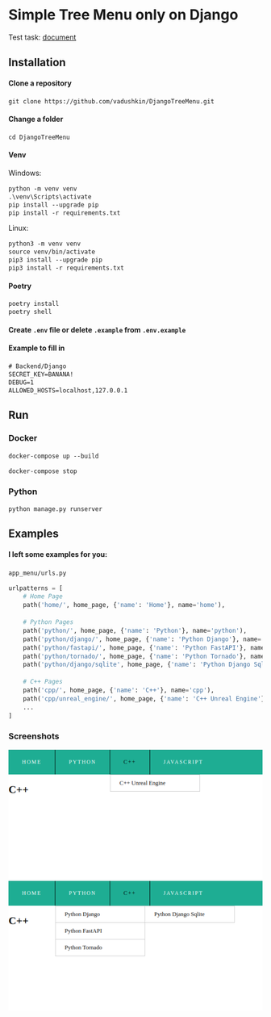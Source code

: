 # Simple Tree Menu only on Django

Test task: [document](https://docs.google.com/document/d/1XTnbcXhejyGB-I2cHRiiSZqI3ElHzqDJeetwHkJbTa8)


Installation
------------

#### Clone a repository

```
git clone https://github.com/vadushkin/DjangoTreeMenu.git
```

#### Change a folder

```
cd DjangoTreeMenu
```

#### Venv

Windows:

```shell
python -m venv venv
.\venv\Scripts\activate
pip install --upgrade pip
pip install -r requirements.txt
```

Linux:

```shell
python3 -m venv venv
source venv/bin/activate
pip3 install --upgrade pip
pip3 install -r requirements.txt
```

#### Poetry

```
poetry install
poetry shell
```

#### Create ```.env``` file or delete ```.example``` from ```.env.example```

#### Example to fill in

```dotenv
# Backend/Django
SECRET_KEY=BANANA!
DEBUG=1
ALLOWED_HOSTS=localhost,127.0.0.1
```

Run
---

### Docker

```
docker-compose up --build
```

```
docker-compose stop
```

### Python

```
python manage.py runserver
```

Examples
--------

#### I left some examples for you:

```app_menu/urls.py```

```python
urlpatterns = [
    # Home Page
    path('home/', home_page, {'name': 'Home'}, name='home'),

    # Python Pages
    path('python/', home_page, {'name': 'Python'}, name='python'),
    path('python/django/', home_page, {'name': 'Python Django'}, name='python_django'),
    path('python/fastapi/', home_page, {'name': 'Python FastAPI'}, name='python_fastapi'),
    path('python/tornado/', home_page, {'name': 'Python Tornado'}, name='python_tornado'),
    path('python/django/sqlite', home_page, {'name': 'Python Django Sqlite'}, name='python_django_sqlite'),

    # C++ Pages
    path('cpp/', home_page, {'name': 'C++'}, name='cpp'),
    path('cpp/unreal_engine/', home_page, {'name': 'C++ Unreal Engine'}, name='cpp_unreal_engine'),
    ...
]
```

### Screenshots

![img.png](images/img.png)
![img_1.png](images/img_1.png)
